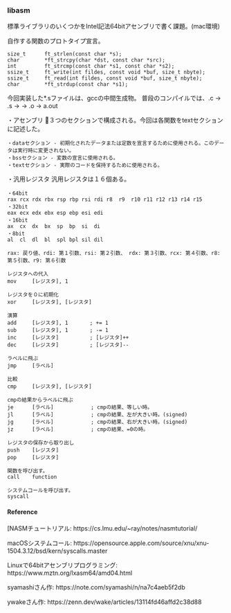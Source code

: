 <h3>libasm</h3>
<p>標準ライブラリのいくつかをIntel記法64bitアセンブリで書く課題。(mac環境)</p>
自作する関数のプロトタイプ宣言。

```
size_t      ft_strlen(const char *s);
char        *ft_strcpy(char *dst, const char *src);
int         ft_strcmp(const char *s1, const char *s2);
ssize_t     ft_write(int fildes, const void *buf, size_t nbyte);
ssize_t     ft_read(int fildes, const void *buf, size_t nbyte);
char        *ft_strdup(const char *s1);
```

今回実装した*.sファイルは、gccの中間生成物。
普段のコンパイルでは、.c -> .s -> -> .o -> a.out

・アセンブリ
３つのセクションで構成される。今回は各関数をtextセクションに記述した。
```
・dataセクション - 初期化されたデータまたは定数を宣言するために使用される。このデータは実行時に変更されない。
・bssセクション - 変数の宣言に使用される。
・textセクション - 実際のコードを保持するために使用される。
```

・汎用レジスタ
汎用レジスタは１６個ある。
```
・64bit
rax rcx rdx rbx rsp rbp rsi rdi r8  r9  r10 r11 r12 r13 r14 r15
・32bit
eax ecx edx ebx esp ebp esi edi
・16bit
ax  cx  dx  bx  sp  bp  si  di
・8bit
al  cl  dl  bl  spl bpl sil dil
```
```
rax: 戻り値、rdi: 第１引数、rsi: 第２引数、 rdx: 第３引数、rcx: 第４引数、r8: 第５引数、r9: 第６引数
```

```
レジスタへの代入
mov     [レジスタ], 1

レジスタを０に初期化
xor     [レジスタ], [レジスタ]

演算
add     [レジスタ], 1       ; += 1
sub     [レジスタ], 1       ; -= 1
inc     [レジスタ]          ; [レジスタ]++
dec     [レジスタ]          ; [レジスタ]--

ラベルに飛ぶ
jmp     [ラベル]

比較
cmp     [レジスタ], [レジスタ]

cmpの結果からラベルに飛ぶ
je      [ラベル]            ; cmpの結果、等しい時。
jl      [ラベル]            ; cmpの結果、左が大きい時。(signed)
jg      [ラベル]            ; cmpの結果、右が大きい時。(signed)
jz      [ラベル]            ; cmpの結果、=0の時。

レジスタの保存から取り出し
push    [レジスタ]
pop     [レジスタ]

関数を呼び出す。
call    function

システムコールを呼び出す。
syscall
```

<h4>Reference</h4>
<p>[NASMチュートリアル: https://cs.lmu.edu/~ray/notes/nasmtutorial/</p>
<p>macOSシステムコール: https://opensource.apple.com/source/xnu/xnu-1504.3.12/bsd/kern/syscalls.master</p>
<p>Linuxで64bitアセンブリプログラミング: https://www.mztn.org/lxasm64/amd04.html</p>
<p>syamashiさん作: https://note.com/syamashi/n/na7c4aeb5f2db</p>
<p>ywakeさん作: https://zenn.dev/wake/articles/13114fd46affd2c38d88</p>